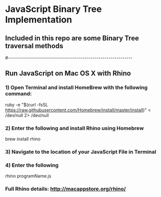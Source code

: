 # JavaScript Binary Tree Implementation
## Included in this repo are some Binary Tree traversal methods 

#--------------------------------------------------------------

## Run JavaScript on Mac OS X with Rhino

### 1) Open Terminal and install HomeBrew with the following command: 
ruby -e "$(curl -fsSL https://raw.githubusercontent.com/Homebrew/install/master/install)" < /dev/null 2> /dev/null

### 2) Enter the following and install Rhino using Homebrew 
brew install rhino

### 3) Navigate to the location of your JavaScript File in Terminal

### 4) Enter the following
rhino programName.js

### Full Rhino details: http://macappstore.org/rhino/



